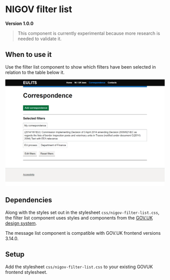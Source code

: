 # NIGOV filter list
**Version 1.0.0** 

> This component is currently experimental because more research is needed to validate it.

## When to use it
Use the filter list component to show which filters have been selected in relation to the table below it.

![Example of the nigov filter list component](./readme-images/filterlist-example-2.png) 

## Dependencies
Along with the styles set out in the stylesheet `css/nigov-filter-list.css`, the filter list component uses styles and components from the [GOV.UK design system](https://design-system.service.gov.uk/).

The message list component is compatible with GOV.UK frontend versions 3.14.0.


## Setup
Add the stylesheet `css/nigov-filter-list.css` to your existing GOVUK frontend stylesheet.